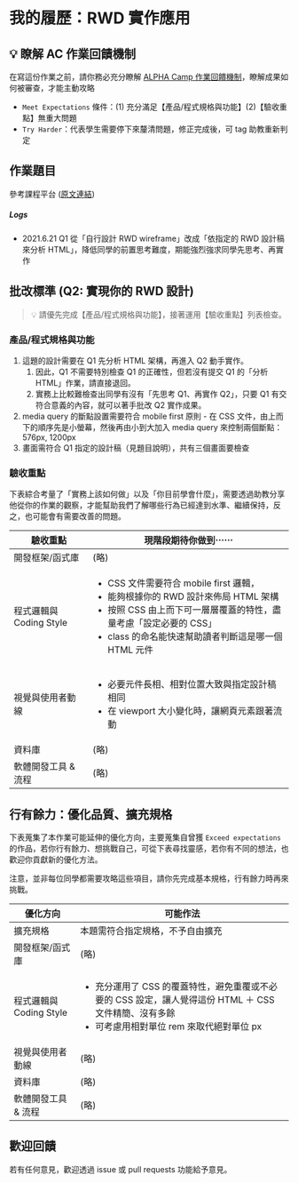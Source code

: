 # 我的履歷：RWD 實作應用

## 💡 瞭解 AC 作業回饋機制

在寫這份作業之前，請你務必充分瞭解 <a href="https://github.com/ALPHACamp/web-grading-rubic" target="_blank">ALPHA Camp 作業回饋機制</a>，瞭解成果如何被審查，才能主動攻略

- `Meet Expectations` 條件：(1) 充分滿足【產品/程式規格與功能】(2)【驗收重點】無重大問題
- `Try Harder`：代表學生需要停下來釐清問題，修正完成後，可 tag 助教重新判定

## 作業題目

參考課程平台 (<a href="https://lighthouse.alphacamp.co/courses/101/assignments/3033" target="_blank">原文連結</a>)

##### Logs

- 2021.6.21 Q1 從「自行設計 RWD wireframe」改成「依指定的 RWD 設計稿來分析 HTML」，降低同學的前置思考難度，期能強烈強求同學先思考、再實作

## 批改標準 (Q2: 實現你的 RWD 設計)

> 💡  請優先完成【產品/程式規格與功能】，接著運用【驗收重點】列表檢查。

### 產品/程式規格與功能

1. 這題的設計需要在 Q1 先分析 HTML 架構，再進入 Q2 動手實作。
   1. 因此，Q1 不需要特別檢查 Q1 的正確性，但若沒有提交 Q1 的「分析 HTML」作業，請直接退回。
   2. 實務上比較難檢查出同學有沒有「先思考 Q1、再實作 Q2」，只要 Q1 有交符合意義的內容，就可以著手批改 Q2 實作成果。
2. media query 的斷點設置需要符合 mobile first 原則 - 在 CSS 文件，由上而下的順序先是小螢幕，然後再由小到大加入 media query 來控制兩個斷點：576px, 1200px
3. 畫面需符合 Q1 指定的設計稿（見題目說明），共有三個畫面要檢查

### 驗收重點

下表綜合考量了「實務上該如何做」以及「你目前學會什麼」，需要透過助教分享他從你的作業的觀察，才能幫助我們了解哪些行為已經達到水準、繼續保持，反之，也可能會有需要改善的問題。

<table>
  <thead>
    <tr>
      <th>驗收重點</td>
      <th>現階段期待你做到⋯⋯</td>
    </tr>
  </thead>
  <tbody>
    <tr>
      <td>開發框架/函式庫</td>
      <td>(略)</td>
    </tr>
    <tr>
      <td>程式邏輯與 Coding Style</td>
      <td>
        <ul>
          <li>CSS 文件需要符合 mobile first 邏輯，</li>
          <li>能夠根據你的 RWD 設計來佈局 HTML 架構</li>
          <li>按照 CSS 由上而下可一層層覆蓋的特性，盡量考慮「設定必要的 CSS」</li>
          <li>class 的命名能快速幫助讀者判斷這是哪一個 HTML 元件</li>
        </ul>
      </td>
    </tr>
      <tr>
      <td>視覺與使用者動線</td>
      <td>
        <ul>
          <li>必要元件長相、相對位置大致與指定設計稿相同</li>
          <li>在 viewport 大小變化時，讓網頁元素跟著流動</li>
        </ul>
      </td>
    </tr>
    <tr>
      <td>資料庫</td>
      <td>(略)</td>
    </tr>
      <tr>
      <td>軟體開發工具 & 流程</td>
      <td>(略)</td>
    </tr>
  </tbody>
</table>

## 行有餘力：優化品質、擴充規格

下表蒐集了本作業可能延伸的優化方向，主要蒐集自曾獲 `Exceed expectations` 的作品，若你行有餘力、想挑戰自己，可從下表尋找靈感，若你有不同的想法，也歡迎你貢獻新的優化方法。

注意，並非每位同學都需要攻略這些項目，請你先完成基本規格，行有餘力時再來挑戰。

<table>
  <thead>
    <tr>
      <th>優化方向</td>
      <th>可能作法</td>
    </tr>
  </thead>
  <tbody>
    <tr>
      <td>擴充規格</td>
      <td>本題需符合指定規格，不予自由擴充</td>
    </tr>
    <tr>
      <td>開發框架/函式庫</td>
      <td>(略)</td>
    </tr>
    <tr>
      <td>程式邏輯與 Coding Style</td>
      <td>
        <ul>
          <li>充分運用了 CSS 的覆蓋特性，避免重覆或不必要的 CSS 設定，讓人覺得這份 HTML ＋ CSS 文件精簡、沒有多餘</li>
          <li>可考慮用相對單位 rem 來取代絕對單位 px</li>
        </ul>
      </td>
    </tr>
      <tr>
      <td>視覺與使用者動線</td>
      <td>(略)</td>
    </tr>
    <tr>
      <td>資料庫</td>
      <td>(略)</td>
    </tr>
      <tr>
      <td>軟體開發工具 & 流程</td>
      <td>(略)</td>
    </tr>
  </tbody>
</table>

## 歡迎回饋

若有任何意見，歡迎透過 issue 或 pull requests 功能給予意見。
